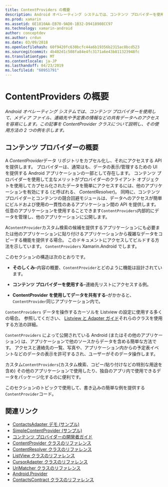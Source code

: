 ```yaml
---
title: ContentProviders の概要
description: Android オペレーティング システムでは、コンテンツ プロバイダーを使用して、メディア ファイル、連絡先や予定表の情報などの共有データへのアクセスを容易にします。 この記事を ContentProvider クラスについて説明し、その使用方法の 2 つの例を示します。
ms.prod: xamarin
ms.assetid: 6E1810AA-EB70-9AD0-1B32-D9418908CC97
ms.technology: xamarin-android
author: conceptdev
ms.author: crdun
ms.date: 03/09/2018
ms.openlocfilehash: 60f9420fc630bcfc44a6b19356b2315ac8bcd523
ms.sourcegitcommit: 4b402d1c508fa84e4fc3171a6e43b811323948fc
ms.translationtype: MT
ms.contentlocale: ja-JP
ms.lasthandoff: 04/23/2019
ms.locfileid: "60951791"
---
```

# <a name="intro-to-contentproviders"></a>ContentProviders の概要

_Android オペレーティング システムでは、コンテンツ プロバイダーを使用して、メディア ファイル、連絡先や予定表の情報などの共有データへのアクセスを容易にします。この記事を ContentProvider クラスについて説明し、その使用方法の 2 つの例を示します。_


## <a name="content-providers-overview"></a>コンテンツ プロバイダーの概要

A *ContentProvider*データ リポジトリをカプセル化し、それにアクセスする API を提供します。 プロバイダーは、通常はも、データの表示/管理するための UI を提供する Android アプリケーションの一部として存在します。 コンテンツ プロバイダーを使用して主なメリットがプロバイダーのクライアント オブジェクトを使用してカプセル化されたデータを簡単にアクセスするには、他のアプリケーションを有効にする (と呼ばれる、 *ContentResolver*)。 同時に、コンテンツ プロバイダーとコンテンツの競合回避モジュールは、データへのアクセスが簡単にビルドおよび使用の一貫性のあるアプリケーション間の API を提供します。 任意のアプリケーションを使用することできます`ContentProviders`内部的にデータを管理し、他のアプリケーションに公開します。

A`ContentProvider`カスタム検索の候補を提供するアプリケーションにも必要または他のアプリケーションに貼り付けるアプリケーションから複雑なデータをコピーする機能を提供する場合。 このドキュメントにアクセスしてビルドする方法を示しています。 `ContentProviders` Xamarin.Android でします。

このセクションの構造は次のとおりです。

- **そのしくみ**&ndash;内容の概要、`ContentProvider`とどのように機能は設計されています。

- **コンテンツ プロバイダーを使用する**&ndash;連絡先リストにアクセスする例。

- **ContentProvider を使用してデータを共有する**&ndash;がかかると、`ContentProvider`同じアプリケーション内で。

`ContentProviders` データを操作するカーソルを Listview の設定に使用する多くの場合。 参照してください、 [Listview と Adapter ガイド](~/android/user-interface/layouts/list-view/index.md)それらのクラスを使用する方法の詳細。

`ContentProviders` によって公開されている Android (またはその他のアプリケーション) は、アプリケーションで他のソースからデータを含める簡単な方法です。 アクセスと連絡先の一覧、写真や、アプリケーション内からの予定表イベントなどのデータの表示を許可するされ、ユーザーがそのデータ操作します。

カスタム`ContentProviders`(カスタム検索、コピー/貼り付けなどの特別な用途を含め) その他のアプリケーションで使用したり、独自のアプリ内で使用できるデータをパッケージ化するのに便利です。

このセクションのトピックで使用して、書き込みの簡単な例を提供する`ContentProvider`コード。



## <a name="related-links"></a>関連リンク

- [ContactsAdapter デモ (サンプル)](https://developer.xamarin.com/samples/monodroid/PlatformFeatures/ContactsAdapterDemo/)
- [SimpleContentProvider (サンプル)](https://developer.xamarin.com/samples/monodroid/PlatformFeatures/SimpleContentProvider)
- [コンテンツ プロバイダーの開発者ガイド](https://developer.android.com/guide/topics/providers/content-providers.html)
- [ContentProvider クラスのリファレンス](https://developer.xamarin.com/api/type/Android.Content.ContentProvider/)
- [ContentResolver クラスのリファレンス](https://developer.xamarin.com/api/type/Android.Content.ContentResolver/)
- [ListView クラスのリファレンス](https://developer.xamarin.com/api/type/Android.Widget.ListView/)
- [CursorAdapter クラスのリファレンス](https://developer.xamarin.com/api/type/Android.Widget.CursorAdapter/)
- [UriMatcher クラスのリファレンス](https://developer.xamarin.com/api/type/Android.Content.UriMatcher/)
- [Android.Provider](https://developer.xamarin.com/api/namespace/Android.Provider/)
- [ContactsContract クラスのリファレンス](https://developer.xamarin.com/api/type/Android.Provider.ContactsContract/)
